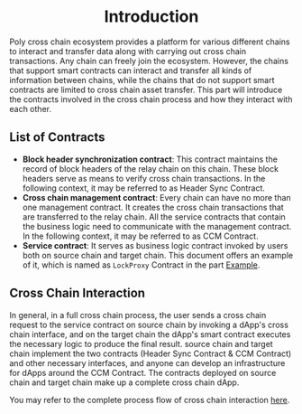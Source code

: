 <h1 align="center">Introduction</h1>

Poly cross chain ecosystem provides a platform for various different chains to interact and transfer data along with carrying out cross chain transactions. Any chain can freely join the ecosystem. However, the chains that support smart contracts can interact and transfer all kinds of information between chains, while the chains that do not support smart contracts are limited to cross chain asset transfer. This part will introduce the contracts involved in the cross chain process and how they interact with each other.

## List of Contracts

- **Block header synchronization contract**: This contract maintains the record of block headers of the relay chain on this chain. These block headers serve as means to verify cross chain transactions. In the following context, it may be referred to as Header Sync Contract.
- **Cross chain management contract**: Every chain can have no more than one management contract. It creates the cross chain transactions that are transferred to the relay chain. All the service contracts that contain the business logic need to communicate with the management contract. In the following context, it may be referred to as CCM Contract.
- **Service contract**: It serves as business logic contract invoked by users both on source chain and target chain. This document offers an example of it, which is named as `LockProxy` Contract in the part [Example](./Example.md).

## Cross Chain Interaction

In general, in a full cross chain process, the user sends a cross chain request to the service contract on source chain by invoking a dApp's cross chain interface, and on the target chain the dApp's smart contract executes the necessary logic to produce the final result. source chain and target chain implement the two contracts (Header Sync Contract & CCM Contract) and other necessary interfaces, and anyone can develop an infrastructure for dApps around the CCM Contract. The contracts deployed on source chain and target chain make up a complete cross chain dApp.

You may refer to the complete process flow of cross chain interaction [here](./Interaction.md).